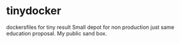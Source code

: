 # tinydocker
dockersfiles for tiny result 
Small depot for non production just same education proposal.
My public sand box.
